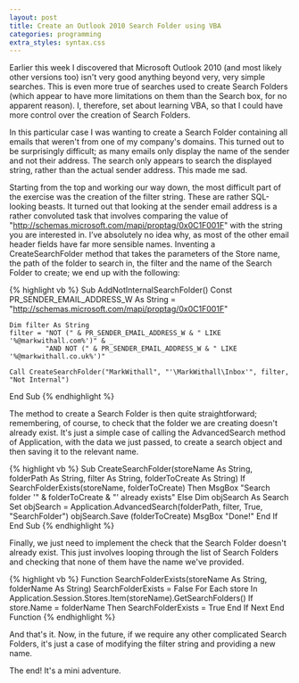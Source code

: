 ```yaml
---
layout: post
title: Create an Outlook 2010 Search Folder using VBA
categories: programming
extra_styles: syntax.css
---
```

Earlier this week I discovered that Microsoft Outlook 2010 (and most likely other versions too) isn't very good anything beyond very, very simple searches.  This is even more true of searches used to create Search Folders (which appear to have more limitations on them than the Search box, for no apparent reason).  I, therefore, set about learning VBA, so that I could have more control over the creation of Search Folders.

In this particular case I was wanting to create a Search Folder containing all emails that weren't from one of my company's domains.  This turned out to be surprisingly difficult; as many emails only display the name of the sender and not their address.  The search only appears to search the displayed string, rather than the actual sender address.  This made me sad.

Starting from the top and working our way down, the most difficult part of the exercise was the creation of the filter string.  These are rather SQL-looking beasts.  It turned out that looking at the sender email address is a rather convoluted task that involves comparing the value of "http://schemas.microsoft.com/mapi/proptag/0x0C1F001F" with the string you are interested in.  I’ve absolutely no idea why, as most of the other email header fields have far more sensible names.  Inventing a CreateSearchFolder method that takes the parameters of the Store name, the path of the folder to search in, the filter and the name of the Search Folder to create; we end up with the following:

{% highlight vb %}
Sub AddNotInternalSearchFolder()
    Const PR_SENDER_EMAIL_ADDRESS_W As String
        = "http://schemas.microsoft.com/mapi/proptag/0x0C1F001F"
    
    Dim filter As String
    filter = "NOT (" & PR_SENDER_EMAIL_ADDRESS_W & " LIKE '%@markwithall.com%')" & _
             "AND NOT (" & PR_SENDER_EMAIL_ADDRESS_W & " LIKE '%@markwithall.co.uk%')"
    
    Call CreateSearchFolder("MarkWithall", "'\MarkWithall\Inbox'", filter, "Not Internal")
End Sub
{% endhighlight %}

The method to create a Search Folder is then quite straightforward; remembering, of course, to check that the folder we are creating doesn't already exist.  It's just a simple case of calling the AdvancedSearch method of Application, with the data we just passed, to create a search object and then saving it to the relevant name.

{% highlight vb %}
Sub CreateSearchFolder(storeName As String,
                       folderPath As String,
                       filter As String,
                       folderToCreate As String)
    If SearchFolderExists(storeName, folderToCreate) Then
        MsgBox "Search folder '" & folderToCreate & "' already exists"
    Else
        Dim objSearch As Search
        Set objSearch = Application.AdvancedSearch(folderPath,
                                                   filter,
                                                   True,
                                                   "SearchFolder")
        objSearch.Save (folderToCreate)
        MsgBox "Done!"
    End If
End Sub
{% endhighlight %}

Finally, we just need to implement the check that the Search Folder doesn't already exist.  This just involves looping through the list of Search Folders and checking that none of them have the name we've provided.

{% highlight vb %}
Function SearchFolderExists(storeName As String, folderName As String)
    SearchFolderExists = False
    For Each store In Application.Session.Stores.Item(storeName).GetSearchFolders()
        If store.Name = folderName Then
            SearchFolderExists = True
        End If
    Next
End Function
{% endhighlight %}

And that's it.  Now, in the future, if we require any other complicated Search Folders, it's just a case of modifying the filter string and providing a new name.

The end!  It's a mini adventure.
